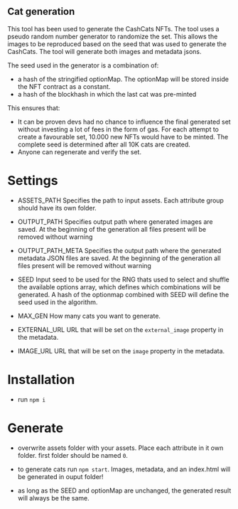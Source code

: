 ## Cat generation

This tool has been used to generate the CashCats NFTs. The tool uses a pseudo random number generator to randomize the set. This allows the images to be reproduced based on the seed that was used to generate the CashCats. The tool will generate both images and metadata jsons.

The seed used in the generator is a combination of:
- a hash of the stringified optionMap. The optionMap will be stored inside the NFT contract as a constant.
- a hash of the blockhash in which the last cat was pre-minted

This ensures that:
- It can be proven devs had no chance to influence the final generated set without investing a lot of fees in the form of gas. For each attempt to create a favourable set, 10.000 new NFTs would have to be minted. The complete seed is determined after all 10K cats are created.
- Anyone can regenerate and verify the set.

# Settings

- ASSETS_PATH
Specifies the path to input assets. Each attribute group should have its own folder.

- OUTPUT_PATH
Specifies output path where generated images are saved. At the beginning of the generation all files present will be removed without warning

- OUTPUT_PATH_META
Specifies the output path where the generated metadata JSON files are saved. At the beginning of the generation all files present will be removed without warning

- SEED
Input seed to be used for the RNG thats used to select and shuffle the available options array, which defines which combinations will be generated. A hash of the optionmap combined with SEED will define the seed used in the algorithm.

- MAX_GEN
How many cats you want to generate. 

- EXTERNAL_URL
URL that will be set on the `external_image` property in the metadata.

- IMAGE_URL
URL that will be set on the `image` property in the metadata.

# Installation

- run `npm i`

# Generate

- overwrite assets folder with your assets. Place each attribute in it own folder. first folder should be named `0`.

- to generate cats run `npm start`. Images, metadata, and an index.html will be generated in ouput folder!

- as long as the SEED and optionMap are unchanged, the generated result will always be the same.